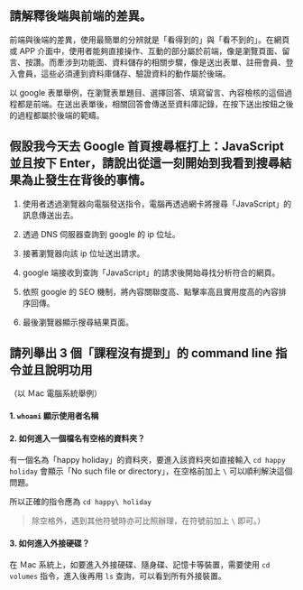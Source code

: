 ## 請解釋後端與前端的差異。

前端與後端的差異，使用最簡單的分辨就是「看得到的」與「看不到的」。在網頁或 APP 介面中，使用者能夠直接操作、互動的部分屬於前端，像是瀏覽頁面、留言、按讚。而牽涉到功能面、資料儲存的相關步驟，像是送出表單、註冊會員、登入會員，這些必須連到資料庫儲存、驗證資料的動作屬於後端。

以 google 表單舉例，在瀏覽表單題目、選擇回答、填寫留言、內容檢核的這個過程都是前端。在送出表單後，相關回答會傳送至資料庫記錄，在按下送出按鈕之後的過程都屬於後端的範疇。


## 假設我今天去 Google 首頁搜尋框打上：JavaScript 並且按下 Enter，請說出從這一刻開始到我看到搜尋結果為止發生在背後的事情。

1. 使用者透過瀏覽器向電腦發送指令，電腦再透過網卡將搜尋「JavaScript」的訊息傳送出去。

2. 透過 DNS 伺服器查詢到 google 的 ip 位址。

3. 接著瀏覽器向該 ip 位址送出請求。

4. google 端接收到查詢「JavaScript」的請求後開始尋找分析符合的網頁。

5. 依照 google 的 SEO 機制，將內容關聯度高、點擊率高且實用度高的內容排序回傳。

6. 最後瀏覽器顯示搜尋結果頁面。


## 請列舉出 3 個「課程沒有提到」的 command line 指令並且說明功用

（以 Ｍac 電腦系統舉例）

#### 1. `whoami` 顯示使用者名稱

#### 2. 如何進入一個檔名有空格的資料夾？

   有一個名為「happy holiday」的資料夾，要進入該資料夾如直接輸入 `cd happy holiday` 會顯示「No such file or directory」，在空格前加上 `\` 可以順利解決這個問題。
   
   所以正確的指令應為 `cd happy\ holiday`

> 除空格外，遇到其他符號時亦可比照辦理，在符號前加上 `\` 即可。）

#### 3. 如何進入外接硬碟？

在 Ｍac 系統上，如要進入外接硬碟、隨身碟、記憶卡等裝置，需要使用 `cd volumes` 指令，進入後再用 `ls` 查詢，可以看到所有外接裝置。
